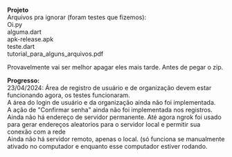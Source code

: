 <b>Projeto</b> <br/>
Arquivos pra ignorar (foram testes que fizemos): <br/>
Oi.py <br/>
alguma.dart <br/>
apk-release.apk <br/>
teste.dart <br/>
tutorial_para_alguns_arquivos.pdf <br/>

Provavelmente vai ser melhor apagar eles mais tarde. Antes de pegar o zip.

<b>Progresso:</b> <br/>
23/04/2024: 
Área de registro de usuário e de organização devem estar funcionando agora, os testes funcionaram.<br/>
A área do login de usuário e da organização ainda não foi implementada. <br/>
A ação de "Confirmar senha" ainda não foi implementada nos registros. <br/>
Ainda não há endereço de servidor permanente. Até agora ngrok foi usado para gerar endereços aleatorios para o servidor local e permitir sua conexão com a rede<br/>
Ainda não há servidor remoto, apenas o local. (só funciona se manualmente ativado no computador e enquanto esse computador estiver rodando.<br/>
